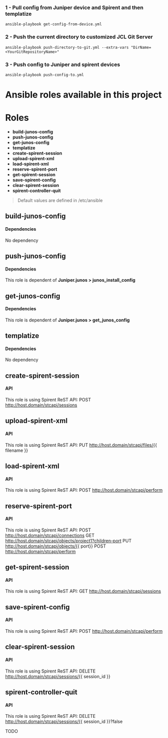 ### 1 - Pull config from Juniper device and Spirent and then templatize
```
ansible-playbook get-config-from-device.yml 
```
### 2 - Push the current directory to customized JCL Git Server
```
ansible-playbook push-directory-to-git.yml --extra-vars "DirName=<YourGitRepositoryName>"
```
### 3 - Push config to Juniper and spirent devices
```  
ansible-playbook push-config-to.yml
```

# Ansible roles available in this project
# Roles
- **build-junos-config**
- **push-junos-config**
- **get-junos-config**
- **templatize**
- **create-spirent-session**
- **upload-spirent-xml**
- **load-spirent-xml**
- **reserve-spirent-port**
- **get-spirent-session**
- **save-spirent-config**
- **clear-spirent-session**
- **spirent-controller-quit**

> Default values are defined in /etc/ansible
## build-junos-config

#### Dependencies
No dependency

## push-junos-config

#### Dependencies
This role is dependent of **Juniper.junos > junos_install_config**

## get-junos-config

#### Dependencies
This role is dependent of **Juniper.junos > get_junos_config**

## templatize

#### Dependencies
No dependency

## create-spirent-session

#### API
This role is using Spirent ReST API: POST http://host.domain/stcapi/sessions

## upload-spirent-xml

#### API
This role is using Spirent ReST API: PUT http://host.domain/stcapi/files/{{ filename }}

## load-spirent-xml

#### API
This role is using Spirent ReST API: POST http://host.domain/stcapi/perform

## reserve-spirent-port

#### API
This role is using Spirent ReST API: POST http://host.domain/stcapi/connections
                                     GET  http://host.domain/stcapi/objects/project1?children-port
									 PUT  http://host.domain/stcapi/objects/{{ port}}
									 POST http://host.domain/stcapi/perform

## get-spirent-session

#### API
This role is using Spirent ReST API: GET http://host.domain/stcapi/sessions

## save-spirent-config

#### API
This role is using Spirent ReST API: POST http://host.domain/stcapi/perform
									 
## clear-spirent-session

#### API
This role is using Spirent ReST API: DELETE http://host.domain/stcapi/sessions/{{ session_id }}
									 
## spirent-controller-quit

#### API
This role is using Spirent ReST API: DELETE http://host.domain/stcapi/sessions/{{ session_id }}?false

TODO